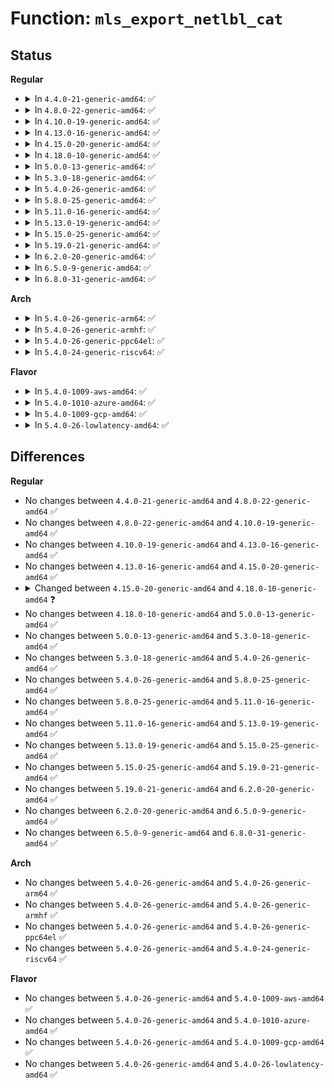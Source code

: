 # Function: <code>mls_export_netlbl_cat</code>

## Status
<b>Regular</b>
<ul>
<li>
<details>
<summary>In <code>4.4.0-21-generic-amd64</code>: ✅</summary>

```c
int mls_export_netlbl_cat(struct context * context, struct netlbl_lsm_secattr * secattr)
```

```json
{
  "name": "mls_export_netlbl_cat",
  "collision_type": "Unique Global",
  "inline_type": "No",
  "funcs": [
    {
      "addr": 18446744071582370320,
      "name": "mls_export_netlbl_cat",
      "external": true,
      "loc": "security/selinux/ss/mls.c:619",
      "file": "security/selinux/ss/mls.c",
      "inline": "seen, unknown",
      "caller_inline": [],
      "caller_func": [
        "security/selinux/ss/services.c:security_netlbl_sid_to_secattr"
      ]
    }
  ],
  "symbols": [
    {
      "addr": 18446744071582370320,
      "name": "mls_export_netlbl_cat",
      "section": ".text",
      "bind": "STB_GLOBAL",
      "size": 60
    }
  ]
}
```
</details>
</li>
<li>
<details>
<summary>In <code>4.8.0-22-generic-amd64</code>: ✅</summary>

```c
int mls_export_netlbl_cat(struct context * context, struct netlbl_lsm_secattr * secattr)
```

```json
{
  "name": "mls_export_netlbl_cat",
  "collision_type": "Unique Global",
  "inline_type": "No",
  "funcs": [
    {
      "addr": 18446744071582591456,
      "name": "mls_export_netlbl_cat",
      "external": true,
      "loc": "security/selinux/ss/mls.c:619",
      "file": "security/selinux/ss/mls.c",
      "inline": "seen, unknown",
      "caller_inline": [],
      "caller_func": [
        "security/selinux/ss/services.c:security_netlbl_sid_to_secattr"
      ]
    }
  ],
  "symbols": [
    {
      "addr": 18446744071582591456,
      "name": "mls_export_netlbl_cat",
      "section": ".text",
      "bind": "STB_GLOBAL",
      "size": 61
    }
  ]
}
```
</details>
</li>
<li>
<details>
<summary>In <code>4.10.0-19-generic-amd64</code>: ✅</summary>

```c
int mls_export_netlbl_cat(struct context * context, struct netlbl_lsm_secattr * secattr)
```

```json
{
  "name": "mls_export_netlbl_cat",
  "collision_type": "Unique Global",
  "inline_type": "No",
  "funcs": [
    {
      "addr": 18446744071582684688,
      "name": "mls_export_netlbl_cat",
      "external": true,
      "loc": "security/selinux/ss/mls.c:619",
      "file": "security/selinux/ss/mls.c",
      "inline": "seen, unknown",
      "caller_inline": [],
      "caller_func": [
        "security/selinux/ss/services.c:security_netlbl_sid_to_secattr"
      ]
    }
  ],
  "symbols": [
    {
      "addr": 18446744071582684688,
      "name": "mls_export_netlbl_cat",
      "section": ".text",
      "bind": "STB_GLOBAL",
      "size": 61
    }
  ]
}
```
</details>
</li>
<li>
<details>
<summary>In <code>4.13.0-16-generic-amd64</code>: ✅</summary>

```c
int mls_export_netlbl_cat(struct context * context, struct netlbl_lsm_secattr * secattr)
```

```json
{
  "name": "mls_export_netlbl_cat",
  "collision_type": "Unique Global",
  "inline_type": "No",
  "funcs": [
    {
      "addr": 18446744071582777264,
      "name": "mls_export_netlbl_cat",
      "external": true,
      "loc": "security/selinux/ss/mls.c:619",
      "file": "security/selinux/ss/mls.c",
      "inline": "seen, unknown",
      "caller_inline": [],
      "caller_func": [
        "security/selinux/ss/services.c:security_netlbl_sid_to_secattr"
      ]
    }
  ],
  "symbols": [
    {
      "addr": 18446744071582777264,
      "name": "mls_export_netlbl_cat",
      "section": ".text",
      "bind": "STB_GLOBAL",
      "size": 61
    }
  ]
}
```
</details>
</li>
<li>
<details>
<summary>In <code>4.15.0-20-generic-amd64</code>: ✅</summary>

```c
int mls_export_netlbl_cat(struct context * context, struct netlbl_lsm_secattr * secattr)
```

```json
{
  "name": "mls_export_netlbl_cat",
  "collision_type": "Unique Global",
  "inline_type": "No",
  "funcs": [
    {
      "addr": 18446744071582933328,
      "name": "mls_export_netlbl_cat",
      "external": true,
      "loc": "security/selinux/ss/mls.c:620",
      "file": "security/selinux/ss/mls.c",
      "inline": "seen, unknown",
      "caller_inline": [],
      "caller_func": [
        "security/selinux/ss/services.c:security_netlbl_sid_to_secattr"
      ]
    }
  ],
  "symbols": [
    {
      "addr": 18446744071582933328,
      "name": "mls_export_netlbl_cat",
      "section": ".text",
      "bind": "STB_GLOBAL",
      "size": 61
    }
  ]
}
```
</details>
</li>
<li>
<details>
<summary>In <code>4.18.0-10-generic-amd64</code>: ✅</summary>

```c
int mls_export_netlbl_cat(struct policydb * p, struct context * context, struct netlbl_lsm_secattr * secattr)
```

```json
{
  "name": "mls_export_netlbl_cat",
  "collision_type": "Unique Global",
  "inline_type": "No",
  "funcs": [
    {
      "addr": 18446744071583133280,
      "name": "mls_export_netlbl_cat",
      "external": true,
      "loc": "security/selinux/ss/mls.c:626",
      "file": "security/selinux/ss/mls.c",
      "inline": "seen, unknown",
      "caller_inline": [],
      "caller_func": [
        "security/selinux/ss/services.c:security_netlbl_sid_to_secattr"
      ]
    }
  ],
  "symbols": [
    {
      "addr": 18446744071583133280,
      "name": "mls_export_netlbl_cat",
      "section": ".text",
      "bind": "STB_GLOBAL",
      "size": 60
    }
  ]
}
```
</details>
</li>
<li>
<details>
<summary>In <code>5.0.0-13-generic-amd64</code>: ✅</summary>

```c
int mls_export_netlbl_cat(struct policydb * p, struct context * context, struct netlbl_lsm_secattr * secattr)
```

```json
{
  "name": "mls_export_netlbl_cat",
  "collision_type": "Unique Global",
  "inline_type": "No",
  "funcs": [
    {
      "addr": 18446744071583249264,
      "name": "mls_export_netlbl_cat",
      "external": true,
      "loc": "security/selinux/ss/mls.c:604",
      "file": "security/selinux/ss/mls.c",
      "inline": "seen, unknown",
      "caller_inline": [],
      "caller_func": [
        "security/selinux/ss/services.c:security_netlbl_sid_to_secattr"
      ]
    }
  ],
  "symbols": [
    {
      "addr": 18446744071583249264,
      "name": "mls_export_netlbl_cat",
      "section": ".text",
      "bind": "STB_GLOBAL",
      "size": 60
    }
  ]
}
```
</details>
</li>
<li>
<details>
<summary>In <code>5.3.0-18-generic-amd64</code>: ✅</summary>

```c
int mls_export_netlbl_cat(struct policydb * p, struct context * context, struct netlbl_lsm_secattr * secattr)
```

```json
{
  "name": "mls_export_netlbl_cat",
  "collision_type": "Unique Global",
  "inline_type": "No",
  "funcs": [
    {
      "addr": 18446744071583436176,
      "name": "mls_export_netlbl_cat",
      "external": true,
      "loc": "security/selinux/ss/mls.c:604",
      "file": "security/selinux/ss/mls.c",
      "inline": "seen, unknown",
      "caller_inline": [],
      "caller_func": [
        "security/selinux/ss/services.c:security_netlbl_sid_to_secattr"
      ]
    }
  ],
  "symbols": [
    {
      "addr": 18446744071583436176,
      "name": "mls_export_netlbl_cat",
      "section": ".text",
      "bind": "STB_GLOBAL",
      "size": 60
    }
  ]
}
```
</details>
</li>
<li>
<details>
<summary>In <code>5.4.0-26-generic-amd64</code>: ✅</summary>

```c
int mls_export_netlbl_cat(struct policydb * p, struct context * context, struct netlbl_lsm_secattr * secattr)
```

```json
{
  "name": "mls_export_netlbl_cat",
  "collision_type": "Unique Global",
  "inline_type": "No",
  "funcs": [
    {
      "addr": 18446744071583542080,
      "name": "mls_export_netlbl_cat",
      "external": true,
      "loc": "security/selinux/ss/mls.c:604",
      "file": "security/selinux/ss/mls.c",
      "inline": "seen, unknown",
      "caller_inline": [],
      "caller_func": [
        "security/selinux/ss/services.c:security_netlbl_sid_to_secattr"
      ]
    }
  ],
  "symbols": [
    {
      "addr": 18446744071583542080,
      "name": "mls_export_netlbl_cat",
      "section": ".text",
      "bind": "STB_GLOBAL",
      "size": 60
    }
  ]
}
```
</details>
</li>
<li>
<details>
<summary>In <code>5.8.0-25-generic-amd64</code>: ✅</summary>

```c
int mls_export_netlbl_cat(struct policydb * p, struct context * context, struct netlbl_lsm_secattr * secattr)
```

```json
{
  "name": "mls_export_netlbl_cat",
  "collision_type": "Unique Global",
  "inline_type": "No",
  "funcs": [
    {
      "addr": 18446744071583891808,
      "name": "mls_export_netlbl_cat",
      "external": true,
      "loc": "security/selinux/ss/mls.c:607",
      "file": "security/selinux/ss/mls.c",
      "inline": "seen, unknown",
      "caller_inline": [],
      "caller_func": [
        "security/selinux/ss/services.c:security_netlbl_sid_to_secattr"
      ]
    }
  ],
  "symbols": [
    {
      "addr": 18446744071583891808,
      "name": "mls_export_netlbl_cat",
      "section": ".text",
      "bind": "STB_GLOBAL",
      "size": 66
    }
  ]
}
```
</details>
</li>
<li>
<details>
<summary>In <code>5.11.0-16-generic-amd64</code>: ✅</summary>

```c
int mls_export_netlbl_cat(struct policydb * p, struct context * context, struct netlbl_lsm_secattr * secattr)
```

```json
{
  "name": "mls_export_netlbl_cat",
  "collision_type": "Unique Global",
  "inline_type": "No",
  "funcs": [
    {
      "addr": 18446744071584011920,
      "name": "mls_export_netlbl_cat",
      "external": true,
      "loc": "security/selinux/ss/mls.c:606",
      "file": "security/selinux/ss/mls.c",
      "inline": "seen, unknown",
      "caller_inline": [],
      "caller_func": [
        "security/selinux/ss/services.c:security_netlbl_sid_to_secattr"
      ]
    }
  ],
  "symbols": [
    {
      "addr": 18446744071584011920,
      "name": "mls_export_netlbl_cat",
      "section": ".text",
      "bind": "STB_GLOBAL",
      "size": 66
    }
  ]
}
```
</details>
</li>
<li>
<details>
<summary>In <code>5.13.0-19-generic-amd64</code>: ✅</summary>

```c
int mls_export_netlbl_cat(struct policydb * p, struct context * context, struct netlbl_lsm_secattr * secattr)
```

```json
{
  "name": "mls_export_netlbl_cat",
  "collision_type": "Unique Global",
  "inline_type": "No",
  "funcs": [
    {
      "addr": 18446744071584039952,
      "name": "mls_export_netlbl_cat",
      "external": true,
      "loc": "security/selinux/ss/mls.c:606",
      "file": "security/selinux/ss/mls.c",
      "inline": "seen, unknown",
      "caller_inline": [],
      "caller_func": [
        "security/selinux/ss/services.c:security_netlbl_sid_to_secattr"
      ]
    }
  ],
  "symbols": [
    {
      "addr": 18446744071584039952,
      "name": "mls_export_netlbl_cat",
      "section": ".text",
      "bind": "STB_GLOBAL",
      "size": 66
    }
  ]
}
```
</details>
</li>
<li>
<details>
<summary>In <code>5.15.0-25-generic-amd64</code>: ✅</summary>

```c
int mls_export_netlbl_cat(struct policydb * p, struct context * context, struct netlbl_lsm_secattr * secattr)
```

```json
{
  "name": "mls_export_netlbl_cat",
  "collision_type": "Unique Global",
  "inline_type": "No",
  "funcs": [
    {
      "addr": 18446744071584411072,
      "name": "mls_export_netlbl_cat",
      "external": true,
      "loc": "security/selinux/ss/mls.c:606",
      "file": "security/selinux/ss/mls.c",
      "inline": "seen, unknown",
      "caller_inline": [],
      "caller_func": [
        "security/selinux/ss/services.c:security_netlbl_sid_to_secattr"
      ]
    }
  ],
  "symbols": [
    {
      "addr": 18446744071584411072,
      "name": "mls_export_netlbl_cat",
      "section": ".text",
      "bind": "STB_GLOBAL",
      "size": 66
    }
  ]
}
```
</details>
</li>
<li>
<details>
<summary>In <code>5.19.0-21-generic-amd64</code>: ✅</summary>

```c
int mls_export_netlbl_cat(struct policydb * p, struct context * context, struct netlbl_lsm_secattr * secattr)
```

```json
{
  "name": "mls_export_netlbl_cat",
  "collision_type": "Unique Global",
  "inline_type": "No",
  "funcs": [
    {
      "addr": 18446744071585038112,
      "name": "mls_export_netlbl_cat",
      "external": true,
      "loc": "security/selinux/ss/mls.c:608",
      "file": "security/selinux/ss/mls.c",
      "inline": "seen, unknown",
      "caller_inline": [],
      "caller_func": [
        "security/selinux/ss/services.c:security_netlbl_sid_to_secattr"
      ]
    }
  ],
  "symbols": [
    {
      "addr": 18446744071585038112,
      "name": "mls_export_netlbl_cat",
      "section": ".text",
      "bind": "STB_GLOBAL",
      "size": 80
    }
  ]
}
```
</details>
</li>
<li>
<details>
<summary>In <code>6.2.0-20-generic-amd64</code>: ✅</summary>

```c
int mls_export_netlbl_cat(struct policydb * p, struct context * context, struct netlbl_lsm_secattr * secattr)
```

```json
{
  "name": "mls_export_netlbl_cat",
  "collision_type": "Unique Global",
  "inline_type": "No",
  "funcs": [
    {
      "addr": 18446744071585756736,
      "name": "mls_export_netlbl_cat",
      "external": true,
      "loc": "security/selinux/ss/mls.c:608",
      "file": "security/selinux/ss/mls.c",
      "inline": "seen, unknown",
      "caller_inline": [],
      "caller_func": [
        "security/selinux/ss/services.c:security_netlbl_sid_to_secattr"
      ]
    }
  ],
  "symbols": [
    {
      "addr": 18446744071585756736,
      "name": "mls_export_netlbl_cat",
      "section": ".text",
      "bind": "STB_GLOBAL",
      "size": 80
    }
  ]
}
```
</details>
</li>
<li>
<details>
<summary>In <code>6.5.0-9-generic-amd64</code>: ✅</summary>

```c
int mls_export_netlbl_cat(struct policydb * p, struct context * context, struct netlbl_lsm_secattr * secattr)
```

```json
{
  "name": "mls_export_netlbl_cat",
  "collision_type": "Unique Global",
  "inline_type": "No",
  "funcs": [
    {
      "addr": 18446744071585987392,
      "name": "mls_export_netlbl_cat",
      "external": true,
      "loc": "security/selinux/ss/mls.c:608",
      "file": "security/selinux/ss/mls.c",
      "inline": "seen, unknown",
      "caller_inline": [],
      "caller_func": [
        "security/selinux/ss/services.c:security_netlbl_sid_to_secattr"
      ]
    }
  ],
  "symbols": [
    {
      "addr": 18446744071585987392,
      "name": "mls_export_netlbl_cat",
      "section": ".text",
      "bind": "STB_GLOBAL",
      "size": 80
    }
  ]
}
```
</details>
</li>
<li>
<details>
<summary>In <code>6.8.0-31-generic-amd64</code>: ✅</summary>

```c
int mls_export_netlbl_cat(struct policydb * p, struct context * context, struct netlbl_lsm_secattr * secattr)
```

```json
{
  "name": "mls_export_netlbl_cat",
  "collision_type": "Unique Global",
  "inline_type": "No",
  "funcs": [
    {
      "addr": 18446744071586234720,
      "name": "mls_export_netlbl_cat",
      "external": true,
      "loc": "security/selinux/ss/mls.c:610",
      "file": "security/selinux/ss/mls.c",
      "inline": "seen, unknown",
      "caller_inline": [],
      "caller_func": [
        "security/selinux/ss/services.c:security_netlbl_sid_to_secattr"
      ]
    }
  ],
  "symbols": [
    {
      "addr": 18446744071586234720,
      "name": "mls_export_netlbl_cat",
      "section": ".text",
      "bind": "STB_GLOBAL",
      "size": 80
    }
  ]
}
```
</details>
</li>
</ul>
<b>Arch</b>
<ul>
<li>
<details>
<summary>In <code>5.4.0-26-generic-arm64</code>: ✅</summary>

```c
int mls_export_netlbl_cat(struct policydb * p, struct context * context, struct netlbl_lsm_secattr * secattr)
```

```json
{
  "name": "mls_export_netlbl_cat",
  "collision_type": "Unique Global",
  "inline_type": "No",
  "funcs": [
    {
      "addr": 18446603336495313208,
      "name": "mls_export_netlbl_cat",
      "external": true,
      "loc": "security/selinux/ss/mls.c:604",
      "file": "security/selinux/ss/mls.c",
      "inline": "seen, unknown",
      "caller_inline": [],
      "caller_func": [
        "security/selinux/ss/services.c:security_netlbl_sid_to_secattr"
      ]
    }
  ],
  "symbols": [
    {
      "addr": 18446603336495313208,
      "name": "mls_export_netlbl_cat",
      "section": ".text",
      "bind": "STB_GLOBAL",
      "size": 116
    }
  ]
}
```
</details>
</li>
<li>
<details>
<summary>In <code>5.4.0-26-generic-armhf</code>: ✅</summary>

```c
int mls_export_netlbl_cat(struct policydb * p, struct context * context, struct netlbl_lsm_secattr * secattr)
```

```json
{
  "name": "mls_export_netlbl_cat",
  "collision_type": "Unique Global",
  "inline_type": "No",
  "funcs": [
    {
      "addr": 3228691572,
      "name": "mls_export_netlbl_cat",
      "external": true,
      "loc": "security/selinux/ss/mls.c:604",
      "file": "security/selinux/ss/mls.c",
      "inline": "seen, unknown",
      "caller_inline": [],
      "caller_func": [
        "security/selinux/ss/services.c:security_netlbl_sid_to_secattr"
      ]
    }
  ],
  "symbols": [
    {
      "addr": 3228691572,
      "name": "mls_export_netlbl_cat",
      "section": ".text",
      "bind": "STB_GLOBAL",
      "size": 92
    }
  ]
}
```
</details>
</li>
<li>
<details>
<summary>In <code>5.4.0-26-generic-ppc64el</code>: ✅</summary>

```c
int mls_export_netlbl_cat(struct policydb * p, struct context * context, struct netlbl_lsm_secattr * secattr)
```

```json
{
  "name": "mls_export_netlbl_cat",
  "collision_type": "Unique Global",
  "inline_type": "No",
  "funcs": [
    {
      "addr": 13835058055289302960,
      "name": "mls_export_netlbl_cat",
      "external": true,
      "loc": "security/selinux/ss/mls.c:604",
      "file": "security/selinux/ss/mls.c",
      "inline": "seen, unknown",
      "caller_inline": [],
      "caller_func": [
        "security/selinux/ss/services.c:security_netlbl_sid_to_secattr"
      ]
    }
  ],
  "symbols": [
    {
      "addr": 13835058055289302960,
      "name": "mls_export_netlbl_cat",
      "section": ".text",
      "bind": "STB_GLOBAL",
      "size": 168
    }
  ]
}
```
</details>
</li>
<li>
<details>
<summary>In <code>5.4.0-24-generic-riscv64</code>: ✅</summary>

```c
int mls_export_netlbl_cat(struct policydb * p, struct context * context, struct netlbl_lsm_secattr * secattr)
```

```json
{
  "name": "mls_export_netlbl_cat",
  "collision_type": "Unique Global",
  "inline_type": "No",
  "funcs": [
    {
      "addr": 18446743936274529958,
      "name": "mls_export_netlbl_cat",
      "external": true,
      "loc": "security/selinux/ss/mls.c:604",
      "file": "security/selinux/ss/mls.c",
      "inline": "seen, unknown",
      "caller_inline": [],
      "caller_func": [
        "security/selinux/ss/services.c:security_netlbl_sid_to_secattr"
      ]
    }
  ],
  "symbols": [
    {
      "addr": 18446743936274529958,
      "name": "mls_export_netlbl_cat",
      "section": ".text",
      "bind": "STB_GLOBAL",
      "size": 96
    }
  ]
}
```
</details>
</li>
</ul>
<b>Flavor</b>
<ul>
<li>
<details>
<summary>In <code>5.4.0-1009-aws-amd64</code>: ✅</summary>

```c
int mls_export_netlbl_cat(struct policydb * p, struct context * context, struct netlbl_lsm_secattr * secattr)
```

```json
{
  "name": "mls_export_netlbl_cat",
  "collision_type": "Unique Global",
  "inline_type": "No",
  "funcs": [
    {
      "addr": 18446744071583510816,
      "name": "mls_export_netlbl_cat",
      "external": true,
      "loc": "security/selinux/ss/mls.c:604",
      "file": "security/selinux/ss/mls.c",
      "inline": "seen, unknown",
      "caller_inline": [],
      "caller_func": [
        "security/selinux/ss/services.c:security_netlbl_sid_to_secattr"
      ]
    }
  ],
  "symbols": [
    {
      "addr": 18446744071583510816,
      "name": "mls_export_netlbl_cat",
      "section": ".text",
      "bind": "STB_GLOBAL",
      "size": 60
    }
  ]
}
```
</details>
</li>
<li>
<details>
<summary>In <code>5.4.0-1010-azure-amd64</code>: ✅</summary>

```c
int mls_export_netlbl_cat(struct policydb * p, struct context * context, struct netlbl_lsm_secattr * secattr)
```

```json
{
  "name": "mls_export_netlbl_cat",
  "collision_type": "Unique Global",
  "inline_type": "No",
  "funcs": [
    {
      "addr": 18446744071583447872,
      "name": "mls_export_netlbl_cat",
      "external": true,
      "loc": "security/selinux/ss/mls.c:604",
      "file": "security/selinux/ss/mls.c",
      "inline": "seen, unknown",
      "caller_inline": [],
      "caller_func": [
        "security/selinux/ss/services.c:security_netlbl_sid_to_secattr"
      ]
    }
  ],
  "symbols": [
    {
      "addr": 18446744071583447872,
      "name": "mls_export_netlbl_cat",
      "section": ".text",
      "bind": "STB_GLOBAL",
      "size": 60
    }
  ]
}
```
</details>
</li>
<li>
<details>
<summary>In <code>5.4.0-1009-gcp-amd64</code>: ✅</summary>

```c
int mls_export_netlbl_cat(struct policydb * p, struct context * context, struct netlbl_lsm_secattr * secattr)
```

```json
{
  "name": "mls_export_netlbl_cat",
  "collision_type": "Unique Global",
  "inline_type": "No",
  "funcs": [
    {
      "addr": 18446744071583494592,
      "name": "mls_export_netlbl_cat",
      "external": true,
      "loc": "security/selinux/ss/mls.c:604",
      "file": "security/selinux/ss/mls.c",
      "inline": "seen, unknown",
      "caller_inline": [],
      "caller_func": [
        "security/selinux/ss/services.c:security_netlbl_sid_to_secattr"
      ]
    }
  ],
  "symbols": [
    {
      "addr": 18446744071583494592,
      "name": "mls_export_netlbl_cat",
      "section": ".text",
      "bind": "STB_GLOBAL",
      "size": 60
    }
  ]
}
```
</details>
</li>
<li>
<details>
<summary>In <code>5.4.0-26-lowlatency-amd64</code>: ✅</summary>

```c
int mls_export_netlbl_cat(struct policydb * p, struct context * context, struct netlbl_lsm_secattr * secattr)
```

```json
{
  "name": "mls_export_netlbl_cat",
  "collision_type": "Unique Global",
  "inline_type": "No",
  "funcs": [
    {
      "addr": 18446744071583590960,
      "name": "mls_export_netlbl_cat",
      "external": true,
      "loc": "security/selinux/ss/mls.c:604",
      "file": "security/selinux/ss/mls.c",
      "inline": "seen, unknown",
      "caller_inline": [],
      "caller_func": [
        "security/selinux/ss/services.c:security_netlbl_sid_to_secattr"
      ]
    }
  ],
  "symbols": [
    {
      "addr": 18446744071583590960,
      "name": "mls_export_netlbl_cat",
      "section": ".text",
      "bind": "STB_GLOBAL",
      "size": 60
    }
  ]
}
```
</details>
</li>
</ul>

## Differences
<b>Regular</b>
<ul>
<li>
No changes between <code>4.4.0-21-generic-amd64</code> and <code>4.8.0-22-generic-amd64</code> ✅
</li>
<li>
No changes between <code>4.8.0-22-generic-amd64</code> and <code>4.10.0-19-generic-amd64</code> ✅
</li>
<li>
No changes between <code>4.10.0-19-generic-amd64</code> and <code>4.13.0-16-generic-amd64</code> ✅
</li>
<li>
No changes between <code>4.13.0-16-generic-amd64</code> and <code>4.15.0-20-generic-amd64</code> ✅
</li>
<li>
<details>
<summary>Changed between <code>4.15.0-20-generic-amd64</code> and <code>4.18.0-10-generic-amd64</code> ❓</summary>
<ul>
<li>
<b>Param added. </b>
<code>struct policydb * p</code>
</li>
<li>
<b>Param reordered. </b>
<code>context, secattr</code> ➡️ <code>p, context, secattr</code>
</li>
</ul>
</details>
</li>
<li>
No changes between <code>4.18.0-10-generic-amd64</code> and <code>5.0.0-13-generic-amd64</code> ✅
</li>
<li>
No changes between <code>5.0.0-13-generic-amd64</code> and <code>5.3.0-18-generic-amd64</code> ✅
</li>
<li>
No changes between <code>5.3.0-18-generic-amd64</code> and <code>5.4.0-26-generic-amd64</code> ✅
</li>
<li>
No changes between <code>5.4.0-26-generic-amd64</code> and <code>5.8.0-25-generic-amd64</code> ✅
</li>
<li>
No changes between <code>5.8.0-25-generic-amd64</code> and <code>5.11.0-16-generic-amd64</code> ✅
</li>
<li>
No changes between <code>5.11.0-16-generic-amd64</code> and <code>5.13.0-19-generic-amd64</code> ✅
</li>
<li>
No changes between <code>5.13.0-19-generic-amd64</code> and <code>5.15.0-25-generic-amd64</code> ✅
</li>
<li>
No changes between <code>5.15.0-25-generic-amd64</code> and <code>5.19.0-21-generic-amd64</code> ✅
</li>
<li>
No changes between <code>5.19.0-21-generic-amd64</code> and <code>6.2.0-20-generic-amd64</code> ✅
</li>
<li>
No changes between <code>6.2.0-20-generic-amd64</code> and <code>6.5.0-9-generic-amd64</code> ✅
</li>
<li>
No changes between <code>6.5.0-9-generic-amd64</code> and <code>6.8.0-31-generic-amd64</code> ✅
</li>
</ul>
<b>Arch</b>
<ul>
<li>
No changes between <code>5.4.0-26-generic-amd64</code> and <code>5.4.0-26-generic-arm64</code> ✅
</li>
<li>
No changes between <code>5.4.0-26-generic-amd64</code> and <code>5.4.0-26-generic-armhf</code> ✅
</li>
<li>
No changes between <code>5.4.0-26-generic-amd64</code> and <code>5.4.0-26-generic-ppc64el</code> ✅
</li>
<li>
No changes between <code>5.4.0-26-generic-amd64</code> and <code>5.4.0-24-generic-riscv64</code> ✅
</li>
</ul>
<b>Flavor</b>
<ul>
<li>
No changes between <code>5.4.0-26-generic-amd64</code> and <code>5.4.0-1009-aws-amd64</code> ✅
</li>
<li>
No changes between <code>5.4.0-26-generic-amd64</code> and <code>5.4.0-1010-azure-amd64</code> ✅
</li>
<li>
No changes between <code>5.4.0-26-generic-amd64</code> and <code>5.4.0-1009-gcp-amd64</code> ✅
</li>
<li>
No changes between <code>5.4.0-26-generic-amd64</code> and <code>5.4.0-26-lowlatency-amd64</code> ✅
</li>
</ul>
